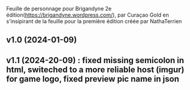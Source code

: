 Feuille de personnage pour Brigandyne 2e édition(https://brigandyne.wordpress.com/), par Curaçao Gold en s'insipirant de la feuille pour la première édition créée par NathaTerrien


## v1.0 (2024-01-09)
## v1.1 (2024-20-09) : fixed missing semicolon in html, switeched to a more reliable host (imgur) for game logo, fixed preview pic name in json

